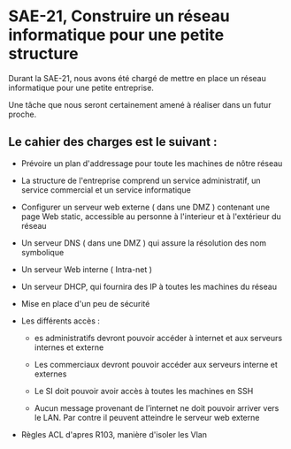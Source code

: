 # SAE-21, Construire un réseau informatique pour une petite structure

Durant la SAE-21, nous avons été chargé de mettre en place un réseau informatique pour une petite entreprise. 

Une tâche que nous seront certainement amené à réaliser dans un futur proche.

## Le cahier des charges est le suivant :

- Prévoire un plan d'addressage pour toute les machines de nôtre réseau

- La structure de l'entreprise comprend un service administratif, un service commercial et un service informatique

- Configurer un serveur web externe ( dans une DMZ ) contenant une page Web static, accessible au personne à l'interieur et à l'extérieur du réseau

- Un serveur DNS ( dans une DMZ ) qui assure la résolution des nom symbolique

- Un serveur Web interne ( Intra-net )

- Un serveur DHCP, qui fournira des IP à toutes les machines du réseau

- Mise en place d'un peu de sécurité

- Les différents accès : 
    - es administratifs devront pouvoir accéder à internet et aux serveurs internes et externe

    - Les commerciaux devront pouvoir accéder aux serveurs interne et externes

    - Le SI doit pouvoir avoir accès à toutes les machines en SSH

    - Aucun message provenant de l’internet ne doit pouvoir arriver vers le LAN. Par contre il peuvent atteindre le serveur web externe












- Règles ACL d'apres R103, manière d'isoler les Vlan
